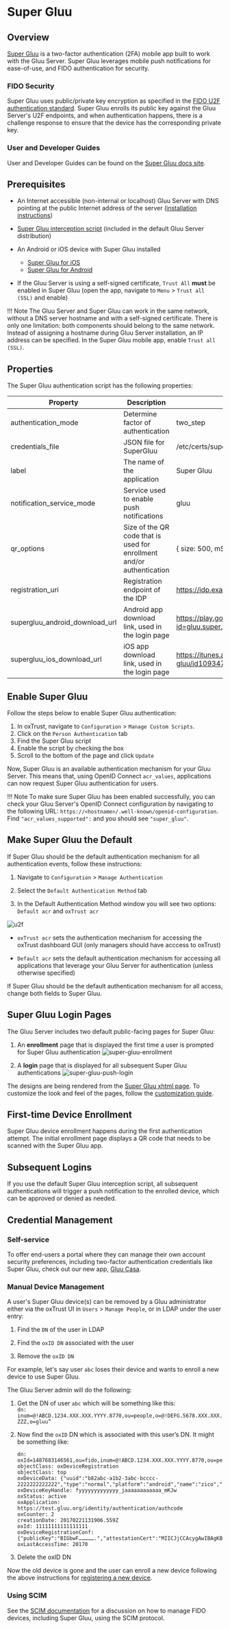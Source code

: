 # Super Gluu
## Overview
[Super Gluu](https://super.gluu.org) is a two-factor authentication (2FA) mobile app built to work with the Gluu Server. Super Gluu leverages mobile push notifications for ease-of-use, and FIDO authentication for security. 

### FIDO Security
Super Gluu uses public/private key encryption as specified in the [FIDO U2F authentication standard](https://fidoalliance.org/specifications/overview/). Super Gluu enrolls its public key against the Gluu Server's U2F endpoints, and when authentication happens, there is a challenge response to ensure that the device has the corresponding private key. 

### User and Developer Guides
User and Developer Guides can be found on the [Super Gluu docs site](https://gluu.org/docs/supergluu). 

## Prerequisites 
- An Internet accessible (non-internal or localhost) Gluu Server with DNS pointing at the public Internet address of the server ([installation instructions](../installation-guide/index.md))

- [Super Gluu interception script](https://github.com/GluuFederation/oxAuth/blob/master/Server/integrations/super_gluu/SuperGluuExternalAuthenticator.py) (included in the default Gluu Server distribution)

- An Android or iOS device with Super Gluu installed 
    - [Super Gluu for iOS](https://itunes.apple.com/us/app/super-gluu/id1093479646?mt=8)     
    - [Super Gluu for Android](https://play.google.com/store/apps/details?id=gluu.org.super.gluu)   

- If the Gluu Server is using a self-signed certificate, `Trust All` **must** be enabled in Super Gluu (open the app, navigate to `Menu` > `Trust all (SSL)` and enable)

!!! Note
    The Gluu Server and Super Gluu can work in the same network, without a DNS server hostname and with a self-signed certificate. There is only one limitation: both components should belong to the same network. Instead of assigning a hostname during Gluu Server installation, an IP address can be specified. In the Super Gluu mobile app, enable `Trust all (SSL)`.    

## Properties
The Super Gluu authentication script has the following properties: 

|	Property	|	Description		|	Example	|
|-----------------------|-------------------------------|---------------|
|authentication_mode	|Determine factor of authentication|two_step|
|credentials_file	|JSON file for SuperGluu 		|/etc/certs/super_gluu_creds.json|
|label  |The name of the application |   Super Gluu| 
|notification_service_mode   | Service used to enable push notifications | gluu|
|qr_options| Size of the QR code that is used for enrollment and/or authentication|{ size: 500, mSize: 0.05 }|
|registration_uri | Registration endpoint of the IDP| https://idp.example.com/identity/register| 
|supergluu_android_download_url| Android app download link, used in the login page | https://play.google.com/store/apps/details?id=gluu.super.gluu|
|supergluu_ios_download_url| iOS app download link, used in the login page | https://itunes.apple.com/us/app/super-gluu/id1093479646|


## Enable Super Gluu

Follow the steps below to enable Super Gluu authentication:

1. In oxTrust, navigate to `Configuration` > `Manage Custom Scripts`.
1. Click on the `Person Authentication` tab
1. Find the Super Gluu script
1. Enable the script by checking the box 
1. Scroll to the bottom of the page and click `Update`

Now, Super Gluu is an available authentication mechanism for your Gluu Server. This means that, using OpenID Connect `acr_values`, applications can now request Super Gluu authentication for users. 

!!! Note 
    To make sure Super Gluu has been enabled successfully, you can check your Gluu Server's OpenID Connect configuration by navigating to the following URL: `https://<hostname>/.well-known/openid-configuration`. Find `"acr_values_supported":` and you should see `"super_gluu"`. 

## Make Super Gluu the Default

If Super Gluu should be the default authentication mechanism for all authentication events, follow these instructions: 

1. Navigate to `Configuration` > `Manage Authentication` 

1. Select the `Default Authentication Method` tab 

1. In the Default Authentication Method window you will see two options: `Default acr` and `oxTrust acr` 

![u2f](../img/admin-guide/multi-factor/u2f.png)

 - `oxTrust acr` sets the authentication mechanism for accessing the oxTrust dashboard GUI (only managers should have acccess to oxTrust)    

 - `Default acr` sets the default authentication mechanism for accessing all applications that leverage your Gluu Server for authentication (unless otherwise specified)    

If Super Gluu should be the default authentication mechanism for all access, change both fields to Super Gluu.  

## Super Gluu Login Pages

The Gluu Server includes two default public-facing pages for Super Gluu:

1. An **enrollment** page that is displayed the first time a user is prompted for Super Gluu authentication
![super-gluu-enrollment](../img/user-authn/super-gluu-enrollment.png)                  

1. A **login** page that is displayed for all subsequent Super Gluu authentications 
![super-gluu-push-login](../img/user-authn/super-gluu-push-login.png)

The designs are being rendered from the [Super Gluu xhtml page](https://github.com/GluuFederation/oxAuth/blob/master/Server/src/main/webapp/auth/super-gluu/login.xhtml). To customize the look and feel of the pages, follow the [customization guide](../operation/custom-design.md). 
 
## First-time Device Enrollment

Super Gluu device enrollment happens during the first authentication attempt. The initial enrollment page displays a QR code that needs to be scanned with the Super Gluu app. 

## Subsequent Logins
If you use the default Super Gluu interception script, all subsequent authentications will trigger a push notification to the enrolled device, which can be approved or denied as needed. 

## Credential Management

### Self-service 
To offer end-users a portal where they can manage their own account security preferences, including two-factor authentication credentials like Super Gluu, check out our new app, [Gluu Casa](https://casa.gluu.org). 

### Manual Device Management
A user's Super Gluu device(s) can be removed by a Gluu administrator either via the oxTrust UI in `Users` > `Manage People`, or in LDAP under the user entry:  
    
1. Find the `DN` of the user in LDAP 
    
1. Find the `oxID DN` associated with the user
    
1. Remove the `oxID DN` 

For example, let's say user `abc` loses their device and wants to enroll a new device to use Super Gluu. 

The Gluu Server admin will do the following: 

1. Get the DN of user `abc` which will be something like this:      
`dn: inum=@!ABCD.1234.XXX.XXX.YYYY.8770,ou=people,o=@!DEFG.5678.XXX.XXX.ZZZ,o=gluu”`     
 
1. Now find the `oxID` DN which is associated with this user’s DN. It might be something like:      

    ```
    dn: oxId=1487683146561,ou=fido,inum=@!ABCD.1234.XXX.XXX.YYYY.8770,ou=people,o=@!DEFG.5678.XXX.XXX.ZZZ,o=gluu
    objectClass: oxDeviceRegistration
    objectClass: top
    oxDeviceData: {"uuid":"b82abc-a1b2-3abc-bcccc-2222222222222","type":"normal","platform":"android","name":"zico","os_name":"kitkat","os_version":"4.4.4","push_token":"dddddddddd:aaaaaa_58_cccccc_4t_bbbbbbbbbbbbb_aaaaaaaaaaaaaa_ggggggggg"}
    oxDeviceKeyHandle: fyyyyyyyyyyyyy_jaaaaaaaaaaaa_mKJw
    oxStatus: active
    oxApplication: https://test.gluu.org/identity/authentication/authcode
    oxCounter: 2
    creationDate: 20170221131906.559Z
    oxId: 11111111111111111
    oxDeviceRegistrationConf: {"publicKey":"BIGbwF…………….","attestationCert":"MIICJjCCAcygAwIBAgKBgQDzLA-......L5ztE"}
    oxLastAccessTime: 20170
    ```       

1. Delete the oxID DN 

Now the old device is gone and the user can enroll a new device following the above instructions for [registering a new device](#device-enrollment). 
 
### Using SCIM
See the [SCIM documentation](../user-management/scim2.md#fido-devices) for a discussion on how to manage FIDO devices, including Super Gluu, using the SCIM protocol. 



